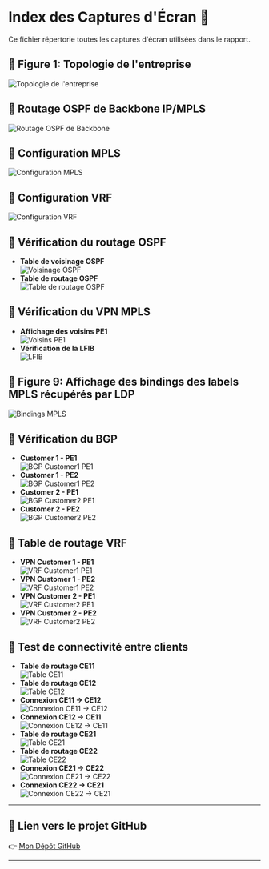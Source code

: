 # Index des Captures d'Écran 📸

Ce fichier répertorie toutes les captures d'écran utilisées dans le rapport.

## 📌 Figure 1: Topologie de l'entreprise
![Topologie de l'entreprise](images/topologie_entreprise.png)

## 📌 Routage OSPF de Backbone IP/MPLS
![Routage OSPF de Backbone](images/routage_ospf.png)

## 📌 Configuration MPLS
![Configuration MPLS](images/config_mpls.png)

## 📌 Configuration VRF
![Configuration VRF](images/config_vrf.png)

## 📌 Vérification du routage OSPF
- **Table de voisinage OSPF**  
  ![Voisinage OSPF](images/voisinage_ospf.png)
- **Table de routage OSPF**  
  ![Table de routage OSPF](images/routage_ospf_table.png)

## 📌 Vérification du VPN MPLS
- **Affichage des voisins PE1**  
  ![Voisins PE1](images/voisins_pe1.png)
- **Vérification de la LFIB**  
  ![LFIB](images/lfib.png)

## 📌 Figure 9: Affichage des bindings des labels MPLS récupérés par LDP  
  ![Bindings MPLS](images/bindings_mpls.png)

## 📌 Vérification du BGP
- **Customer 1 - PE1**  
  ![BGP Customer1 PE1](images/bgp_customer1_pe1.png)
- **Customer 1 - PE2**  
  ![BGP Customer1 PE2](images/bgp_customer1_pe2.png)
- **Customer 2 - PE1**  
  ![BGP Customer2 PE1](images/bgp_customer2_pe1.png)
- **Customer 2 - PE2**  
  ![BGP Customer2 PE2](images/bgp_customer2_pe2.png)

## 📌 Table de routage VRF
- **VPN Customer 1 - PE1**  
  ![VRF Customer1 PE1](images/vrf_customer1_pe1.png)
- **VPN Customer 1 - PE2**  
  ![VRF Customer1 PE2](images/vrf_customer1_pe2.png)
- **VPN Customer 2 - PE1**  
  ![VRF Customer2 PE1](images/vrf_customer2_pe1.png)
- **VPN Customer 2 - PE2**  
  ![VRF Customer2 PE2](images/vrf_customer2_pe2.png)

## 📌 Test de connectivité entre clients
- **Table de routage CE11**  
  ![Table CE11](images/table_ce11.png)
- **Table de routage CE12**  
  ![Table CE12](images/table_ce12.png)
- **Connexion CE11 → CE12**  
  ![Connexion CE11 → CE12](images/connexion_ce11_ce12.png)
- **Connexion CE12 → CE11**  
  ![Connexion CE12 → CE11](images/connexion_ce12_ce11.png)
- **Table de routage CE21**  
  ![Table CE21](images/table_ce21.png)
- **Table de routage CE22**  
  ![Table CE22](images/table_ce22.png)
- **Connexion CE21 → CE22**  
  ![Connexion CE21 → CE22](images/connexion_ce21_ce22.png)
- **Connexion CE22 → CE21**  
  ![Connexion CE22 → CE21](images/connexion_ce22_ce21.png)

---

## 🔗 **Lien vers le projet GitHub**
👉 [Mon Dépôt GitHub](https://github.com/Ghofranela/Network_project)

---

